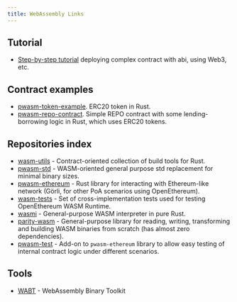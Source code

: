 ```yaml
---
title: WebAssembly Links
---
```


## Tutorial

- [Step-by-step tutorial](https://github.com/openethereum/pwasm-tutorial) deploying complex contract with abi, using Web3, etc.

## Contract examples

- [pwasm-token-example](https://github.com/openethereum/pwasm-token-example). ERC20 token in Rust.
- [pwasm-repo-contract](https://github.com/openethereum/pwasm-repo-contract). Simple REPO contract with some lending-borrowing logic in Rust, which uses ERC20 tokens.

## Repositories index

- [wasm-utils](https://github.com/paritytech/wasm-utils) - Contract-oriented collection of build tools for Rust.
- [pwasm-std](https://github.com/openethereum/pwasm-std) - WASM-oriented general purpose std replacement for minimal binary sizes.
- [pwasm-ethereum](https://github.com/openethereum/pwasm-ethereum) - Rust library for interacting with Ethereum-like network (Görli, for other PoA scenarios using OpenEthereum).
- [wasm-tests](https://github.com/openethereum/pwasm-ethereum) - Set of cross-implementation tests used for testing OpenEthereum WASM Runtime.
- [wasmi](https://github.com/paritytech/wasmi) - General-purpose WASM interpreter in pure Rust.
- [parity-wasm](https://github.com/paritytech/parity-wasm) - General-purpose library for reading, writing, transforming and building WASM binaries from scratch (has almost zero dependencies).
- [pwasm-test](https://github.com/openethereum/pwasm-test) - Add-on to `pwasm-ethereum` library to allow easy testing of internal contract logic under different scenarios.

## Tools

- [WABT](https://github.com/WebAssembly/wabt) - WebAssembly Binary Toolkit